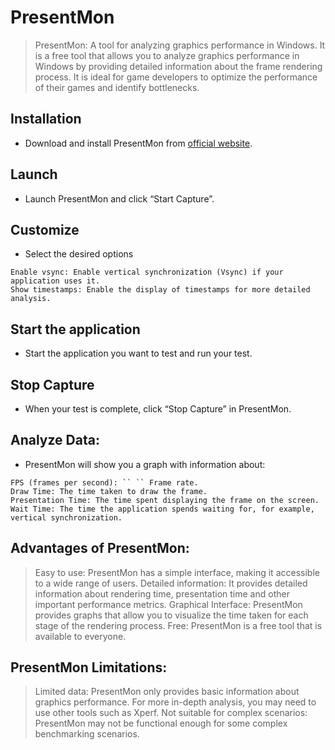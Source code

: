 # PresentMon

> PresentMon: A tool for analyzing graphics performance in Windows. It is a free tool that allows you to analyze graphics performance in Windows by providing detailed information about the frame rendering process. It is ideal for game developers to optimize the performance of their games and identify bottlenecks.

## Installation

- Download and install PresentMon from [official website](https://github.com/GameTechDev/PresentMon/releases).

## Launch

- Launch PresentMon and click “Start Capture”.

## Customize

- Select the desired options

```
Enable vsync: Enable vertical synchronization (Vsync) if your application uses it.
Show timestamps: Enable the display of timestamps for more detailed analysis.
```

## Start the application

- Start the application you want to test and run your test.


## Stop Capture
- When your test is complete, click “Stop Capture” in PresentMon.

## Analyze Data: 

- PresentMon will show you a graph with information about:

```
FPS (frames per second): `` `` Frame rate.
Draw Time: The time taken to draw the frame.
Presentation Time: The time spent displaying the frame on the screen.
Wait Time: The time the application spends waiting for, for example, vertical synchronization.
```

## Advantages of PresentMon:

> Easy to use: PresentMon has a simple interface, making it accessible to a wide range of users.
> Detailed information: It provides detailed information about rendering time, presentation time and other important performance metrics.
> Graphical Interface: PresentMon provides graphs that allow you to visualize the time taken for each stage of the rendering process. 
> Free: PresentMon is a free tool that is available to everyone.

## PresentMon Limitations:

> Limited data: PresentMon only provides basic information about graphics performance. For more in-depth analysis, you may need to use other tools such as Xperf.
> Not suitable for complex scenarios: PresentMon may not be functional enough for some complex benchmarking scenarios. 
